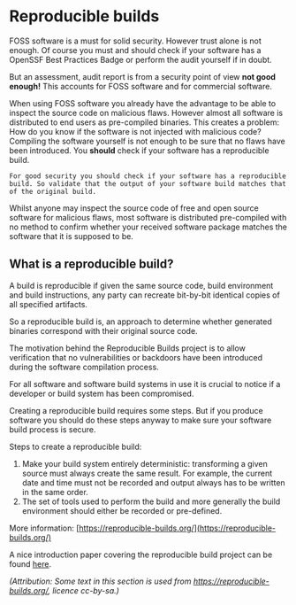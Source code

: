 # Reproducible builds

FOSS software is a must for solid security. However trust alone is not enough. Of course you must and should check if your software has a OpenSSF Best Practices Badge or perform the audit yourself if in doubt.

But an assessment, audit report is from a security point of view **not good enough!** This accounts for FOSS software and for commercial software.

When using FOSS software you already have the advantage to be able to inspect the source code on malicious flaws. However almost all software is distributed to end users as pre-compiled binaries. This creates a problem: How do you know if the software is not injected with malicious code?
Compiling the software yourself is not enough to be sure that no flaws have been introduced.
You **should** check if your software has a reproducible build.



```{tip} Simple security tip 
For good security you should check if your software has a reproducible build. So validate that the output of your software build matches that of the original build.
```


Whilst anyone may inspect the source code of free and open source software for malicious flaws, most software is distributed pre-compiled with no method to confirm whether your received software package matches the software that it is supposed to be.


## What is a reproducible build?
A build is reproducible if given the same source code, build environment and build instructions, any party can recreate bit-by-bit identical copies of all specified artifacts.

So a reproducible build is, an approach to determine whether generated binaries correspond
with their original source code. 


The motivation behind the Reproducible Builds project is to allow verification that no vulnerabilities or backdoors have been introduced during the software compilation process. 

For all software and software build systems in use it is crucial to notice if a developer or build system has been compromised. 

Creating a reproducible build requires some steps. But if you produce software you should do these steps anyway to make sure your software build process is secure. 

Steps to create a reproducible build:
1. Make your build system entirely deterministic: transforming a given source must always create the same result. For example, the current date and time must not be recorded and output always has to be written in the same order.
2. The set of tools used to perform the build and more generally the build environment should either be recorded or pre-defined.



More information: [https://reproducible-builds.org/](https://reproducible-builds.org/)

A nice introduction paper covering the reproducible build project can be found [here](https://arxiv.org/pdf/2104.06020.pdf).

*(Attribution: Some text in this section is used from https://reproducible-builds.org/, licence cc-by-sa.)*

